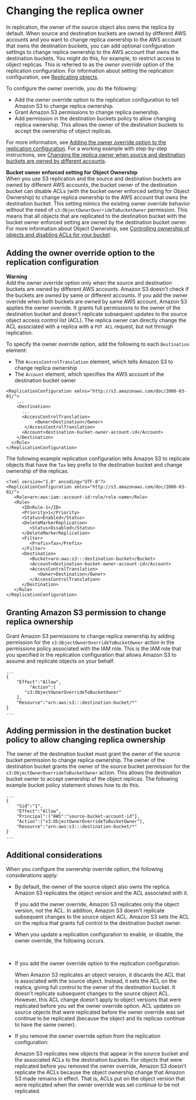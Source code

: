 # Changing the replica owner<a name="replication-change-owner"></a>

In replication, the owner of the source object also owns the replica by default\. When source and destination buckets are owned by different AWS accounts and you want to change replica ownership to the AWS account that owns the destination buckets, you can add optional configuration settings to change replica ownership to the AWS account that owns the destination buckets\. You might do this, for example, to restrict access to object replicas\. This is referred to as the *owner override* option of the replication configuration\. For information about setting the replication configuration, see [Replicating objects](replication.md)\. 

To configure the owner override, you do the following:
+ Add the owner override option to the replication configuration to tell Amazon S3 to change replica ownership\. 
+ Grant Amazon S3 permissions to change replica ownership\. 
+ Add permission in the destination buckets policy to allow changing replica ownership\. This allows the owner of the destination buckets to accept the ownership of object replicas\.

For more information, see [Adding the owner override option to the replication configuration](#repl-ownership-owneroverride-option)\. For a working example with step\-by\-step instructions, see [Changing the replica owner when source and destination buckets are owned by different accounts](replication-walkthrough-3.md)\.

**Bucket owner enforced setting for Object Ownership**  
When you use S3 replication and the source and destination buckets are owned by different AWS accounts, the bucket owner of the destination bucket can disable ACLs \(with the bucket owner enforced setting for Object Ownership\) to change replica ownership to the AWS account that owns the destination bucket\. This setting mimics the existing owner override behavior without the need of `s3:ObjectOwnerOverrideToBucketOwner` permission\. This means that all objects that are replicated to the destination bucket with the bucket owner enforced setting are owned by the destination bucket owner\. For more information about Object Ownership, see [Controlling ownership of objects and disabling ACLs for your bucket](about-object-ownership.md)\.

## Adding the owner override option to the replication configuration<a name="repl-ownership-owneroverride-option"></a>

**Warning**  
Add the owner override option only when the source and destination buckets are owned by different AWS accounts\. Amazon S3 doesn't check if the buckets are owned by same or different accounts\. If you add the owner override when both buckets are owned by same AWS account, Amazon S3 applies the owner override\. It grants full permissions to the owner of the destination bucket and doesn't replicate subsequent updates to the source object access control list \(ACL\)\. The replica owner can directly change the ACL associated with a replica with a `PUT ACL` request, but not through replication\.

To specify the owner override option, add the following to each `Destination` element: 
+ The `AccessControlTranslation` element, which tells Amazon S3 to change replica ownership
+ The `Account` element, which specifies the AWS account of the destination bucket owner 

```
<ReplicationConfiguration xmlns="http://s3.amazonaws.com/doc/2006-03-01/">
    ...
    <Destination>
      ...
      <AccessControlTranslation>
           <Owner>Destination</Owner>
       </AccessControlTranslation>
      <Account>destination-bucket-owner-account-id</Account>
    </Destination>
  </Rule>
</ReplicationConfiguration>
```

The following example replication configuration tells Amazon S3 to replicate objects that have the `Tax` key prefix to the destination bucket and change ownership of the replicas\.

```
<?xml version="1.0" encoding="UTF-8"?>
<ReplicationConfiguration xmlns="http://s3.amazonaws.com/doc/2006-03-01/">
   <Role>arn:aws:iam::account-id:role/role-name</Role>
   <Rule>
      <ID>Rule-1</ID>
      <Priority>1</Priority>
      <Status>Enabled</Status>
      <DeleteMarkerReplication>
         <Status>Disabled</Status>
      </DeleteMarkerReplication>
      <Filter>
         <Prefix>Tax</Prefix>
      </Filter>
      <Destination>
         <Bucket>arn:aws:s3:::destination-bucket</Bucket>
         <Account>destination-bucket-owner-account-id</Account>
         <AccessControlTranslation>
            <Owner>Destination</Owner>
         </AccessControlTranslation>
      </Destination>
   </Rule>
</ReplicationConfiguration>
```

## Granting Amazon S3 permission to change replica ownership<a name="repl-ownership-add-role-permission"></a>

Grant Amazon S3 permissions to change replica ownership by adding permission for the `s3:ObjectOwnerOverrideToBucketOwner` action in the permissions policy associated with the IAM role\. This is the IAM role that you specified in the replication configuration that allows Amazon S3 to assume and replicate objects on your behalf\. 

```
...
{
    "Effect":"Allow",
         "Action":[
       "s3:ObjectOwnerOverrideToBucketOwner"
    ],
    "Resource":"arn:aws:s3:::destination-bucket/*"
}
...
```

## Adding permission in the destination bucket policy to allow changing replica ownership<a name="repl-ownership-accept-ownership-b-policy"></a>

The owner of the destination bucket must grant the owner of the source bucket permission to change replica ownership\. The owner of the destination bucket grants the owner of the source bucket permission for the `s3:ObjectOwnerOverrideToBucketOwner` action\. This allows the destination bucket owner to accept ownership of the object replicas\. The following example bucket policy statement shows how to do this\.

```
...
{
    "Sid":"1",
    "Effect":"Allow",
    "Principal":{"AWS":"source-bucket-account-id"},
    "Action":["s3:ObjectOwnerOverrideToBucketOwner"],
    "Resource":"arn:aws:s3:::destination-bucket/*"
}
...
```

## Additional considerations<a name="repl-ownership-considerations"></a>

When you configure the ownership override option, the following considerations apply:
+ By default, the owner of the source object also owns the replica\. Amazon S3 replicates the object version and the ACL associated with it\.

  If you add the owner override, Amazon S3 replicates only the object version, not the ACL\. In addition, Amazon S3 doesn't replicate subsequent changes to the source object ACL\. Amazon S3 sets the ACL on the replica that grants full control to the destination bucket owner\. 
+  When you update a replication configuration to enable, or disable, the owner override, the following occurs\.

   
  + If you add the owner override option to the replication configuration:

    When Amazon S3 replicates an object version, it discards the ACL that is associated with the source object\. Instead, it sets the ACL on the replica, giving full control to the owner of the destination bucket\. It doesn't replicate subsequent changes to the source object ACL\. However, this ACL change doesn't apply to object versions that were replicated before you set the owner override option\. ACL updates on source objects that were replicated before the owner override was set continue to be replicated \(because the object and its replicas continue to have the same owner\)\.
  + If you remove the owner override option from the replication configuration:

    Amazon S3 replicates new objects that appear in the source bucket and the associated ACLs to the destination buckets\. For objects that were replicated before you removed the owner override, Amazon S3 doesn't replicate the ACLs because the object ownership change that Amazon S3 made remains in effect\. That is, ACLs put on the object version that were replicated when the owner override was set continue to be not replicated\.
